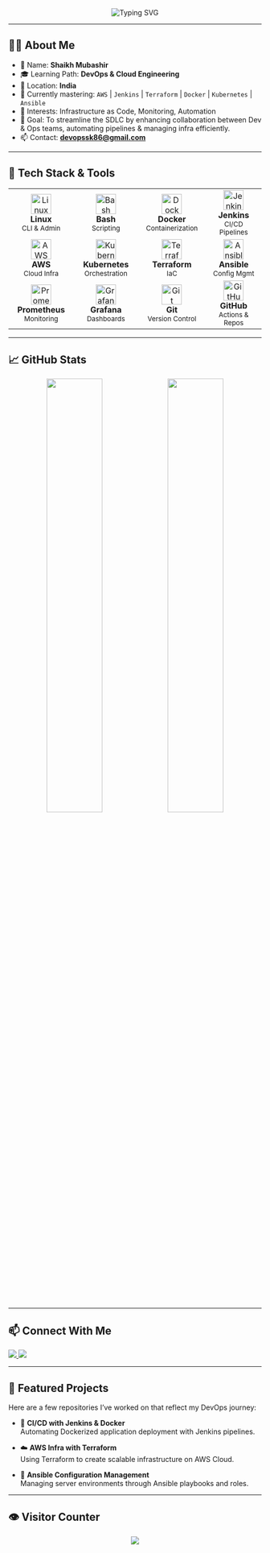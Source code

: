 <!-- Profile Banner -->
<div align="center">
  <img src="https://readme-typing-svg.herokuapp.com?font=Fira+Code&pause=1000&color=58A6FF&center=true&vCenter=true&width=500&lines=Hi+%F0%9F%91%8B+I'm+Shaikh+Mubashir;DevOps+Engineer+in+the+Making!;Welcome+to+my+GitHub+Profile!" alt="Typing SVG" />
</div>

---

## 👨‍💻 About Me

- 🌱 Name: **Shaikh Mubashir**  
- 🎓 Learning Path: **DevOps & Cloud Engineering**  
- 📍 Location: **India**  
- 📘 Currently mastering: `AWS` | `Jenkins` | `Terraform` | `Docker` | `Kubernetes` | `Ansible`  
- 🧠 Interests: Infrastructure as Code, Monitoring, Automation  
- 🎯 Goal: To streamline the SDLC by enhancing collaboration between Dev & Ops teams, automating pipelines & managing infra efficiently.  
- 📫 Contact: **devopssk86@gmail.com**

---

## 🧰 Tech Stack & Tools

<table>
  <tr>
    <td align="center" width="140">
      <img src="https://cdn.jsdelivr.net/gh/devicons/devicon/icons/linux/linux-original.svg" width="40" height="40" alt="Linux"/>
      <br><strong>Linux</strong>
      <br><sub>CLI & Admin</sub>
    </td>
    <td align="center" width="140">
      <img src="https://cdn.jsdelivr.net/gh/devicons/devicon/icons/bash/bash-original.svg" width="40" height="40" alt="Bash"/>
      <br><strong>Bash</strong>
      <br><sub>Scripting</sub>
    </td>
    <td align="center" width="140">
      <img src="https://cdn.jsdelivr.net/gh/devicons/devicon/icons/docker/docker-original.svg" width="40" height="40" alt="Docker"/>
      <br><strong>Docker</strong>
      <br><sub>Containerization</sub>
    </td>
    <td align="center" width="140">
      <img src="https://cdn.jsdelivr.net/gh/devicons/devicon/icons/jenkins/jenkins-original.svg" width="40" height="40" alt="Jenkins"/>
      <br><strong>Jenkins</strong>
      <br><sub>CI/CD Pipelines</sub>
    </td>
  </tr>
  <tr>
    <td align="center" width="140">
      <img src="https://cdn.jsdelivr.net/gh/devicons/devicon/icons/amazonwebservices/amazonwebservices-original.svg" width="40" height="40" alt="AWS"/>
      <br><strong>AWS</strong>
      <br><sub>Cloud Infra</sub>
    </td>
    <td align="center" width="140">
      <img src="https://cdn.jsdelivr.net/gh/devicons/devicon/icons/kubernetes/kubernetes-plain.svg" width="40" height="40" alt="Kubernetes"/>
      <br><strong>Kubernetes</strong>
      <br><sub>Orchestration</sub>
    </td>
    <td align="center" width="140">
      <img src="https://cdn.jsdelivr.net/gh/devicons/devicon/icons/terraform/terraform-original.svg" width="40" height="40" alt="Terraform"/>
      <br><strong>Terraform</strong>
      <br><sub>IaC</sub>
    </td>
    <td align="center" width="140">
      <img src="https://cdn.jsdelivr.net/gh/devicons/devicon/icons/ansible/ansible-original.svg" width="40" height="40" alt="Ansible"/>
      <br><strong>Ansible</strong>
      <br><sub>Config Mgmt</sub>
    </td>
  </tr>
  <tr>
    <td align="center" width="140">
      <img src="https://cdn.jsdelivr.net/gh/devicons/devicon/icons/prometheus/prometheus-original.svg" width="40" height="40" alt="Prometheus"/>
      <br><strong>Prometheus</strong>
      <br><sub>Monitoring</sub>
    </td>
    <td align="center" width="140">
      <img src="https://cdn.jsdelivr.net/gh/devicons/devicon/icons/grafana/grafana-original.svg" width="40" height="40" alt="Grafana"/>
      <br><strong>Grafana</strong>
      <br><sub>Dashboards</sub>
    </td>
    <td align="center" width="140">
      <img src="https://cdn.jsdelivr.net/gh/devicons/devicon/icons/git/git-original.svg" width="40" height="40" alt="Git"/>
      <br><strong>Git</strong>
      <br><sub>Version Control</sub>
    </td>
    <td align="center" width="140">
      <img src="https://cdn.jsdelivr.net/gh/devicons/devicon/icons/github/github-original.svg" width="40" height="40" alt="GitHub"/>
      <br><strong>GitHub</strong>
      <br><sub>Actions & Repos</sub>
    </td>
  </tr>
</table>

---

## 📈 GitHub Stats

<p align="center">
  <img src="https://github-readme-stats.vercel.app/api?username=Mubashir970&show_icons=true&theme=tokyonight" width="47%" />
  <img src="https://github-readme-streak-stats.herokuapp.com/?user=Mubashir970&theme=tokyonight" width="47%" />
</p>

---

## 📫 Connect With Me

<p align="left">
  <a href="https://www.linkedin.com/in/shaikh-mubashir2000/" target="_blank">
    <img src="https://img.shields.io/badge/LinkedIn-blue?style=flat-square&logo=linkedin&logoColor=white" />
  </a>
  <a href="mailto:devopssk86@gmail.com">
    <img src="https://img.shields.io/badge/Gmail-red?style=flat-square&logo=gmail&logoColor=white" />
  </a>
</p>

---

## 📂 Featured Projects

Here are a few repositories I’ve worked on that reflect my DevOps journey:

- 🔄 **CI/CD with Jenkins & Docker**  
  Automating Dockerized application deployment with Jenkins pipelines.

- ☁️ **AWS Infra with Terraform**  
  Using Terraform to create scalable infrastructure on AWS Cloud.

- 🔐 **Ansible Configuration Management**  
  Managing server environments through Ansible playbooks and roles.

---

## 👁️ Visitor Counter

<p align="center">
  <img src="https://komarev.com/ghpvc/?username=Mubashir970&label=Profile+Visitors&color=0e75b6&style=flat" />
</p>
